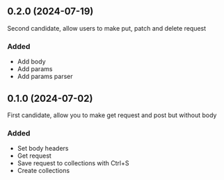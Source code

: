 ## 0.2.0 (2024-07-19)

Second candidate, allow users to make put, patch and delete request

### Added

- Add body
- Add params
- Add params parser

## 0.1.0 (2024-07-02)

First candidate, allow you to make get request and post but without body

### Added

- Set body headers
- Get request
- Save request to collections with Ctrl+S
- Create collections
